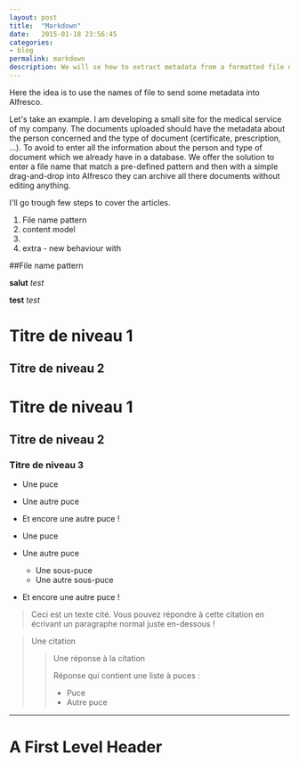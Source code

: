 ```yaml
---
layout: post
title:  "Markdown"
date:   2015-01-18 23:56:45
categories:
- blog
permalink: markdown
description: We will se how to extract metadata from a formatted file name.
---
```


Here the idea is to use the names of file to send some metadata into Alfresco. 

Let's take an example. I am developing a small site for the medical service of my company. The documents uploaded should have the metadata about the person concerned and
the type of document (certificate, prescription, ...). To avoid to enter all the information about the person and type of document which we already have in a database.
 We offer the solution to enter a file name that match a pre-defined pattern and then with a simple drag-and-drop into 
 Alfresco they can archive all there documents without editing anything. 
 
 I'll go trough few steps to cover the articles. 
 
 1. File name pattern
 2. content model
 3. 
 4. extra - new behaviour with
 
 ##File name pattern
 
 **salut**
 _test_
 
 __test__
 *test*
 
 Titre de niveau 1
 =================

 Titre de niveau 2
 -----------------
 
# Titre de niveau 1

## Titre de niveau 2

### Titre de niveau 3
 
 * Une puce
 * Une autre puce
 * Et encore une autre puce !
 
 * Une puce
 * Une autre puce
     * Une sous-puce
     * Une autre sous-puce
 * Et encore une autre puce !
 
> Ceci est un texte cité. Vous pouvez répondre
> à cette citation en écrivant un paragraphe
> normal juste en-dessous !
 
 > Une citation
 >
 > > Une réponse à la citation
 > >
 > > Réponse qui contient une liste à puces :
 > >
 > > * Puce
 > > * Autre puce
 
 -----------------
 
 A First Level Header
 ====================


